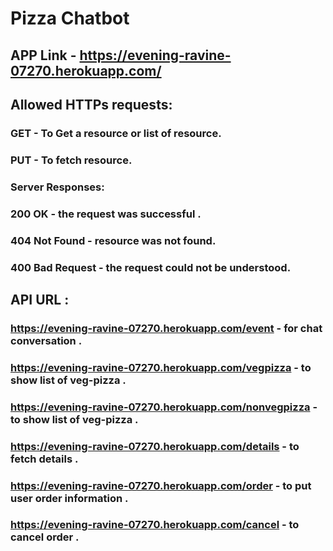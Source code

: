 # Pizza Chatbot

## APP Link - https://evening-ravine-07270.herokuapp.com/

## Allowed HTTPs requests:
### GET - To Get a resource or list of resource.
### PUT - To fetch resource.

### Server Responses: 
### 200 OK - the request was successful .
### 404 Not Found - resource was not found.
### 400 Bad Request - the request could not be understood.

## API URL :
### https://evening-ravine-07270.herokuapp.com/event - for chat conversation .
### https://evening-ravine-07270.herokuapp.com/vegpizza - to show list of veg-pizza .
### https://evening-ravine-07270.herokuapp.com/nonvegpizza - to show list of veg-pizza .
### https://evening-ravine-07270.herokuapp.com/details - to fetch details .
### https://evening-ravine-07270.herokuapp.com/order - to put user order information .
### https://evening-ravine-07270.herokuapp.com/cancel - to cancel order .
